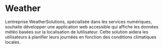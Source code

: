 # Weather
Lentreprise WeatherSolutions, spécialisée dans les services numériques, souhaite développer une application web accessible qui affiche les données météo basées sur la localisation de lutilisateur. Cette solution aidera les utilisateurs à planifier leurs journées en fonction des conditions climatiques locales.
